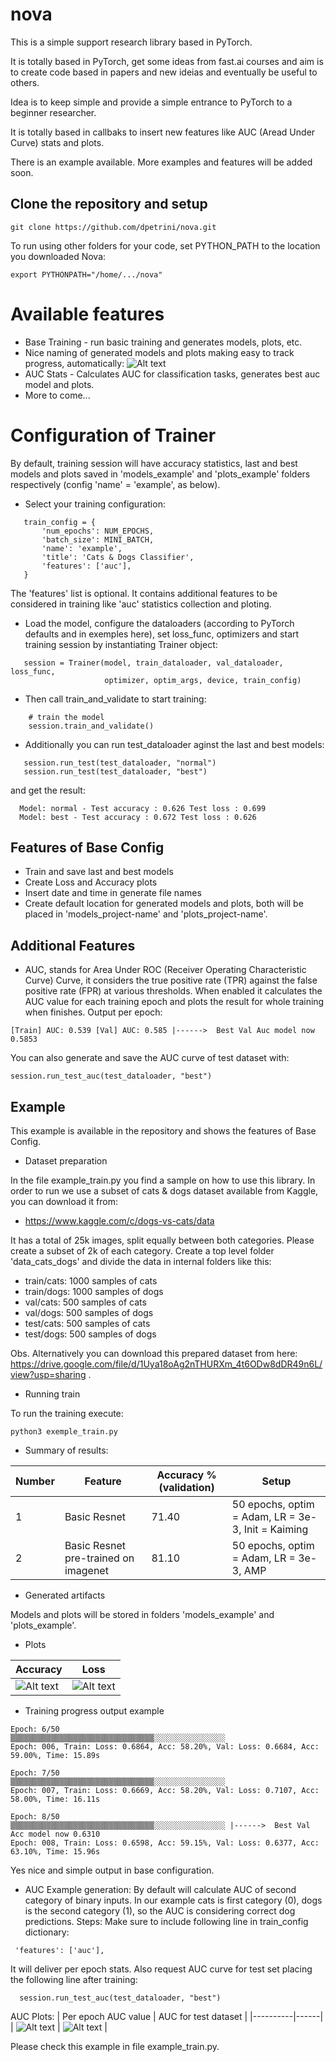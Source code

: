 # nova
This is a simple support research library based in PyTorch.

It is totally based in PyTorch, get some ideas from fast.ai courses and aim is to create code based in papers and new ideias and eventually be useful to others.

Idea is to keep simple and provide a simple entrance to PyTorch to a beginner researcher.

It is totally based in callbaks to insert new features like AUC (Aread Under Curve) stats and plots.

There is an example available. More examples and features will be added soon.

## Clone the repository and setup
 ```
 git clone https://github.com/dpetrini/nova.git
 ```
To run using other folders for your code, set PYTHON_PATH to the location you downloaded Nova:
 ```
export PYTHONPATH="/home/.../nova"
 ```

 # Available features
  - Base Training - run basic training and generates models, plots, etc.
  - Nice naming of generated models and plots making easy to track progress, automatically:
  ![Alt text](images/naming_features.png?raw=true "Naming features")
  - AUC Stats - Calculates AUC for classification tasks, generates best auc model and plots.
  - More to come...

# Configuration of Trainer

By default, training session will have accuracy statistics, last and best models and plots saved in 'models_example' and 'plots_example' folders respectively (config 'name' = 'example', as below).

 - Select your training configuration:
 ```
    train_config = {
        'num_epochs': NUM_EPOCHS,
        'batch_size': MINI_BATCH,
        'name': 'example',
        'title': 'Cats & Dogs Classifier',
        'features': ['auc'],
    }
 ```

The 'features' list is optional. It contains additional features to be considered in training like 'auc' statistics collection and ploting.
 - Load the model, configure the dataloaders (according to PyTorch defaults and in exemples here), set loss_func, optimizers and start training session by instantiating Trainer object:

 ```
    session = Trainer(model, train_dataloader, val_dataloader, loss_func,
                      optimizer, optim_args, device, train_config)
```

 - Then call train_and_validate to start training:
```
    # train the model
    session.train_and_validate()
 ```
 - Additionally you can run test_dataloader aginst the last and best models:
 ```
    session.run_test(test_dataloader, "normal")
    session.run_test(test_dataloader, "best")
  ```
  and get the result:
  ```
    Model: normal - Test accuracy : 0.626 Test loss : 0.699
    Model: best - Test accuracy : 0.672 Test loss : 0.626
  ```
## Features of Base Config

 - Train and save last and best models
 - Create Loss and Accuracy plots
 - Insert date and time in generate file names
 - Create default location for generated models and plots, both will be placed in 'models_project-name' and 'plots_project-name'.

## Additional Features

 - AUC, stands for Area Under ROC (Receiver Operating Characteristic Curve) Curve, it considers the true positive rate (TPR) against the false positive rate (FPR) at various thresholds. When enabled it calculates the AUC value for each training epoch and plots the result for whole training when finishes.
 Output per epoch:
 ```
[Train] AUC: 0.539 [Val] AUC: 0.585 |------>  Best Val Auc model now 0.5853
 ```
You can also generate and save the AUC curve of test dataset with:
```
session.run_test_auc(test_dataloader, "best")
```

## Example

This example is available in the repository and shows the features of Base Config.

- Dataset preparation

In the file example_train.py you find a sample on how to use this library. In order to run we use a subset of cats & dogs dataset available from Kaggle, you can download it from:

- https://www.kaggle.com/c/dogs-vs-cats/data 

It has a total of 25k images, split equally between both categories. Please create a subset of 2k of each category. Create a top level folder 'data_cats_dogs' and divide the data in internal folders like this:

 - train/cats: 1000 samples of cats
 - train/dogs: 1000 samples of dogs
 - val/cats: 500 samples of cats
 - val/dogs: 500 samples of dogs
 - test/cats: 500 samples of cats
 - test/dogs: 500 samples of dogs

 Obs. Alternatively you can download this prepared dataset from here: https://drive.google.com/file/d/1Uya18oAg2nTHURXm_4t6ODw8dDR49n6L/view?usp=sharing .

 - Running train
 
 To run the training execute:

 ```
 python3 exemple_train.py
 ```

 - Summary of results:

| Number | Feature       | Accuracy % (validation)     | Setup          |
| ------ | ------------- | ------------- | -------------- |
| 1 | Basic Resnet  | 71.40  |  50 epochs, optim = Adam, LR = 3e-3, Init = Kaiming    |
| 2 | Basic Resnet pre-trained on imagenet | 81.10  | 50 epochs, optim = Adam, LR = 3e-3, AMP      |

- Generated artifacts

Models and plots will be stored in folders 'models_example' and 'plots_example'.

- Plots

| Accuracy | Loss |
|----------|------|
| ![Alt text](images/2020-07-12-08h28m_acc_curve.png?raw=true "Accuracy Curve") | ![Alt text](images/2020-08-12-08h28m_loss_curve.png?raw=true "Loss Curve") |

- Training progress output example
 ```
Epoch: 6/50
▒▒▒▒▒▒▒▒▒▒▒▒▒▒▒▒▒▒▒▒▒▒▒▒▒▒▒▒▒▒▒▒░░░░░░░░░░░░░░░░
Epoch: 006, Train: Loss: 0.6864, Acc: 58.20%, Val: Loss: 0.6684, Acc: 59.00%, Time: 15.89s

Epoch: 7/50
▒▒▒▒▒▒▒▒▒▒▒▒▒▒▒▒▒▒▒▒▒▒▒▒▒▒▒▒▒▒▒▒░░░░░░░░░░░░░░░░
Epoch: 007, Train: Loss: 0.6669, Acc: 58.20%, Val: Loss: 0.7107, Acc: 58.00%, Time: 16.11s

Epoch: 8/50
▒▒▒▒▒▒▒▒▒▒▒▒▒▒▒▒▒▒▒▒▒▒▒▒▒▒▒▒▒▒▒▒░░░░░░░░░░░░░░░░ |------>  Best Val Acc model now 0.6310
Epoch: 008, Train: Loss: 0.6598, Acc: 59.15%, Val: Loss: 0.6377, Acc: 63.10%, Time: 15.96s
 ```
Yes nice and simple output in base configuration.

 - AUC Example generation: 
By default will calculate AUC of second category of binary inputs. In our example cats is first category (0), dogs is the second category (1), so the AUC is considering correct dog predictions.
 Steps:
 Make sure to include following line in train_config dictionary:
 ```
  'features': ['auc'],
 ```
 It will deliver per epoch stats. Also request AUC curve for test set placing the following line after training:
```
  session.run_test_auc(test_dataloader, "best")
```
AUC Plots:
| Per epoch AUC value | AUC for test dataset |
|----------|------|
| ![Alt text](images/2020-09-22-17h35m_AUC_curve_AUC_08559.png?raw=true "Training AUC") | ![Alt text](images/2020-09-22-17h35m_Category_1_ROC.png?raw=true "Test AUC Curve") |

Please check this example in file example_train.py.






